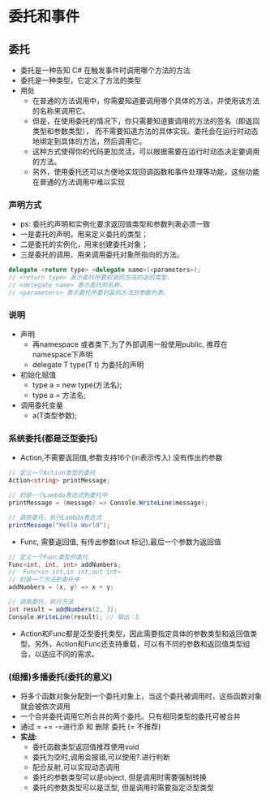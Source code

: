 # 委托和事件
## 委托
- 委托是一种告知 C# 在触发事件时调用哪个方法的方法
- 委托是一种类型，它定义了方法的类型
- 用处
  - 在普通的方法调用中，你需要知道要调用哪个具体的方法，并使用该方法的名称来调用它。
  - 但是，在使用委托的情况下，你只需要知道要调用的方法的签名（即返回类型和参数类型）， 而不需要知道方法的具体实现。委托会在运行时动态地绑定到具体的方法，然后调用它。
  - 这种方式使得你的代码更加灵活，可以根据需要在运行时动态决定要调用的方法。
  - 另外，使用委托还可以方便地实现回调函数和事件处理等功能，这些功能在普通的方法调用中难以实现
### 声明方式 
- ps: 委托的声明和实例化要求返回值类型和参数列表必须一致
- 一是委托的声明，用来定义委托的类型；
- 二是委托的实例化，用来创建委托对象；
- 三是委托的调用，用来调用委托对象所指向的方法。
```csharp
delegate <return type> <delegate name>(<parameters>);
// <return type> 表示委托所要封装的方法的返回类型，
// <delegate name> 表示委托的名称，
// <parameters> 表示委托所要封装的方法的参数列表。
```
### 说明
- 声明
  - 再namespace 或者类下,为了外部调用一般使用public, 推荐在namespace下声明
  - delegate T type(T t) 为委托的声明
- 初始化赋值
  - type a = new type(方法名);
  - type a = 方法名;
- 调用委托变量
  - a(T类型参数);

### 系统委托(都是泛型委托)
- Action,不需要返回值,参数支持16个(in表示传入) 没有传出的参数
```csharp
// 定义一个Action类型的委托
Action<string> printMessage;

// 封装一个Lambda表达式到委托中
printMessage = (message) => Console.WriteLine(message);

// 调用委托，执行Lambda表达式
printMessage("Hello World");

```
- Func, 需要返回值, 有传出参数(out 标记),最后一个参数为返回值
```csharp
// 定义一个Func类型的委托
Func<int, int, int> addNumbers;
//  Func<in int,in int,out int>
// 封装一个方法到委托中
addNumbers = (x, y) => x + y;

// 调用委托，执行方法
int result = addNumbers(2, 3);
Console.WriteLine(result); // 输出：5

```
- Action和Func都是泛型委托类型，因此需要指定具体的参数类型和返回值类型。另外，Action和Func还支持重载，可以有不同的参数和返回值类型组合，以适应不同的需求。

### (组播)多播委托(委托的意义)
- 将多个函数对象分配到一个委托对象上，当这个委托被调用时，这些函数对象就会被依次调用
- 一个合并委托调用它所合并的两个委托。只有相同类型的委托可被合并
- 通过 = += -=进行添 和 删除 委托 (= 不推荐)
- **实战:**
  - 委托函数类型返回值推荐使用void
  - 委托为空时,调用会报错,可以使用?.进行判断
  - 配合反射,可以实现动态调用
  - 委托的参数类型可以是object, 但是调用时需要强制转换
  - 委托的参数类型可以是泛型, 但是调用时需要指定泛型类型
